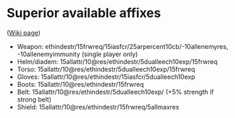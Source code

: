 # Superior available affixes

([Wiki page](https://www.d2rmodding.com/remodded))

- Weapon: ethindestr/15frwreq/15iasfcr/25arpercent10cb/-10allenemyres, -10allenemyimmunity (single player only)
- Helm/diadem: 15allattr/10@res/ethindestr/5dualleech10exp/15frwreq
- Torso: 15allattr/10@res/ethindestr/5dualleech10exp/15frwreq
- Gloves: 15allattr/10@res/ethindestr/15iasfcr/5dualleech10exp
- Boots: 15allattr/10@res/ethindestr/15frwreq
- Belt: 15allattr/10@res/ethindestr/5dualleech10exp/ (+5% strength if strong belt)
- Shield: 15allattr/10@res/ethindestr/15frwreq/5allmaxres